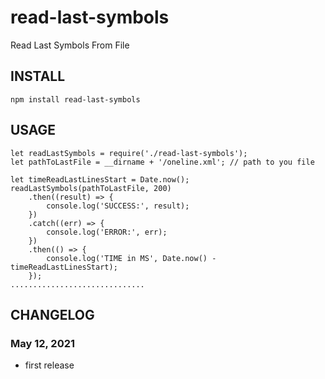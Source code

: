 # read-last-symbols
Read Last Symbols From File

INSTALL
-------
`npm install read-last-symbols`

USAGE
-----
    let readLastSymbols = require('./read-last-symbols');
    let pathToLastFile = __dirname + '/oneline.xml'; // path to you file
    
    let timeReadLastLinesStart = Date.now();
    readLastSymbols(pathToLastFile, 200)
        .then((result) => {
            console.log('SUCCESS:', result);
        })
        .catch((err) => {
            console.log('ERROR:', err);
        })
        .then(() => {
            console.log('TIME in MS', Date.now() - timeReadLastLinesStart);
        });
    ..............................

CHANGELOG
---------
### May 12, 2021
- first release